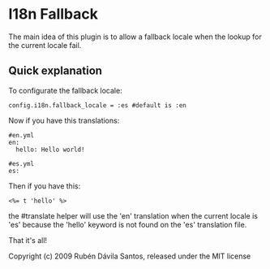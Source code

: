 # I18n Fallback

The main idea of this plugin is to allow a fallback locale when 
the lookup for the current locale fail.

## Quick explanation

To configurate the fallback locale:

    config.i18n.fallback_locale = :es #default is :en

Now if you have this translations:

    #en.yml
    en:
      hello: Hello world!

    #es.yml
    es:

Then if you have this:

    <%= t 'hello' %>

the #translate helper will use the 'en' translation when the current locale is 'es' 
because the 'hello' keyword is not found on the 'es' translation file.

That it's all!

Copyright (c) 2009 Rubén Dávila Santos, released under the MIT license
